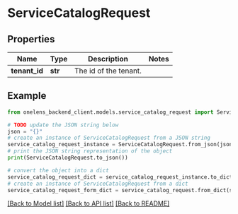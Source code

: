 # ServiceCatalogRequest


## Properties

Name | Type | Description | Notes
------------ | ------------- | ------------- | -------------
**tenant_id** | **str** | The id of the tenant. | 

## Example

```python
from onelens_backend_client.models.service_catalog_request import ServiceCatalogRequest

# TODO update the JSON string below
json = "{}"
# create an instance of ServiceCatalogRequest from a JSON string
service_catalog_request_instance = ServiceCatalogRequest.from_json(json)
# print the JSON string representation of the object
print(ServiceCatalogRequest.to_json())

# convert the object into a dict
service_catalog_request_dict = service_catalog_request_instance.to_dict()
# create an instance of ServiceCatalogRequest from a dict
service_catalog_request_form_dict = service_catalog_request.from_dict(service_catalog_request_dict)
```
[[Back to Model list]](../README.md#documentation-for-models) [[Back to API list]](../README.md#documentation-for-api-endpoints) [[Back to README]](../README.md)


